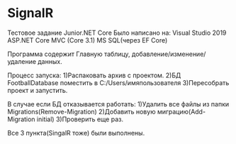 # SignalR
Тестовое задание Junior.NET Core
Было написано на:
	Visual Studio 2019
	ASP.NET Core MVC (Core 3.1)
	MS SQL(через EF Core)

Программа содержит Главную таблицу, добавление/изменение/удаление данных.

Процесс запуска:
	1)Распаковать архив с проектом.
	2)БД FootballDatabase поместить в C:/Users/имяпользователя
	3)Пересобрать проект и запустить.

В случае если БД отказывается работать:
	1)Удалить все файлы из папки Migrations(Remove-Migration)
	2)Добавить новую миграцию(Add-Migration initial)
	3)Проверить еще раз.

Все 3 пункта(SingalR тоже) были выполнены.


